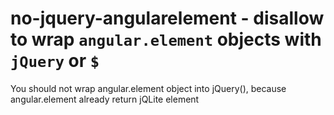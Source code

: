 # no-jquery-angularelement - disallow to wrap `angular.element` objects with `jQuery` or `$`

You should not wrap angular.element object into jQuery(), because angular.element already return jQLite element

<!-- WARNING: Generated documentation. Edit docs and examples in the rule and examples file ('rules/no-jquery-angularelement.js', 'examples/no-jquery-angularelement.js'). -->
